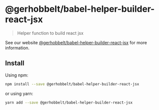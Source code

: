 # @gerhobbelt/babel-helper-builder-react-jsx

> Helper function to build react jsx

See our website [@gerhobbelt/babel-helper-builder-react-jsx](https://new.babeljs.io/docs/en/next/babel-helper-builder-react-jsx.html) for more information.

## Install

Using npm:

```sh
npm install --save @gerhobbelt/babel-helper-builder-react-jsx
```

or using yarn:

```sh
yarn add --save @gerhobbelt/babel-helper-builder-react-jsx
```
